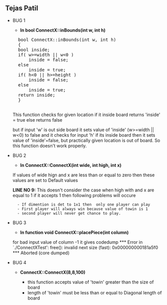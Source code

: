 
 Tejas Patil
---------------------

* BUG 1


	- **In bool ConnectX::inBounds(int w, int h)**
	<pre>
	bool ConnectX::inBounds(int w, int h)
	{
	bool inside;
	if( w>=width || w<0 )  
		inside = false;
	else                          	   
		inside = true;
	if( h<0 || h>=height )                      
		inside = false;
	else                           
		inside = true;
	return inside;
	}
	</pre>
	
	This function checks for given location
	if it inside board returns 'inside' = true else returns false

	but if input 'w' is out side board it sets value of 'inside' (w>=width || w<0) to false and it
	checks for input 'h' if its inside board then it sets value of 'inside'=false, but practically
	given location is out of board. So this function doesn't work properly.



* BUG 2

	- **In ConnectX::ConnectX(int wide, int high, int x)**

	If values of wide hign and x are less than or equal to zero then
	these values are set to Default values

	**LINE NO 9:**
	This doesn't consider the case when high with and x are equal to 1
	if it accepts 1 then following problems will occure
		
		- If dimention is det to 1x1 then  only one player can play
		- First player will always win because value of towin is 1
		- second player will never get chance to play.


* BUG 3

	- **In function  void ConnectX::placePiece(int column)**

	for bad input value of column -1 it gives codedump
	*** Error in `./ConnectXTest': free(): invalid next size (fast): 0x000000000181a5f0 ***
	Aborted (core dumped)


* BUG 4

	- **ConnectX::ConnectX(8,8,100)**

		* this function accepts value of 'towin' greater than the size of board
		* length of 'towin'  must be less than or equal to Diagonal length of board
